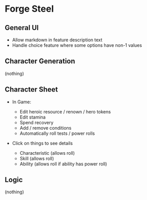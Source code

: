 # Forge Steel

## General UI

* Allow markdown in feature description text
* Handle choice feature where some options have non-1 values

## Character Generation

(nothing)

## Character Sheet

* In Game:
  * Edit heroic resource / renown / hero tokens
  * Edit stamina
  * Spend recovery
  * Add / remove conditions
  * Automatically roll tests / power rolls

* Click on things to see details
  * Characteristic (allows roll)
  * Skill (allows roll)
  * Ability (allows roll if ability has power roll)

## Logic

(nothing)
